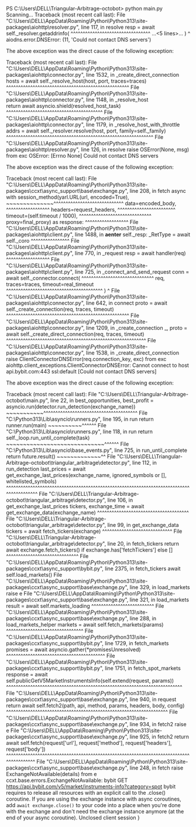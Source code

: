 PS C:\Users\DELL\Triangular-Arbitrage-octobot> python main.py
Scanning...
Traceback (most recent call last):
  File "C:\Users\DELL\AppData\Roaming\Python\Python313\site-packages\aiohttp\resolver.py", line 117, in resolve
    resp = await self._resolver.getaddrinfo(
           ^^^^^^^^^^^^^^^^^^^^^^^^^^^^^^^^^
    ...<5 lines>...
    )
    ^
aiodns.error.DNSError: (11, 'Could not contact DNS servers')

The above exception was the direct cause of the following exception:

Traceback (most recent call last):
  File "C:\Users\DELL\AppData\Roaming\Python\Python313\site-packages\aiohttp\connector.py", line 1532, in _create_direct_connection
    hosts = await self._resolve_host(host, port, traces=traces)
            ^^^^^^^^^^^^^^^^^^^^^^^^^^^^^^^^^^^^^^^^^^^^^^^^^^^
  File "C:\Users\DELL\AppData\Roaming\Python\Python313\site-packages\aiohttp\connector.py", line 1148, in _resolve_host     
    return await asyncio.shield(resolved_host_task)
           ^^^^^^^^^^^^^^^^^^^^^^^^^^^^^^^^^^^^^^^^
  File "C:\Users\DELL\AppData\Roaming\Python\Python313\site-packages\aiohttp\connector.py", line 1179, in _resolve_host_with_throttle
    addrs = await self._resolver.resolve(host, port, family=self._family)
            ^^^^^^^^^^^^^^^^^^^^^^^^^^^^^^^^^^^^^^^^^^^^^^^^^^^^^^^^^^^^^
  File "C:\Users\DELL\AppData\Roaming\Python\Python313\site-packages\aiohttp\resolver.py", line 126, in resolve
    raise OSError(None, msg) from exc
OSError: [Errno None] Could not contact DNS servers

The above exception was the direct cause of the following exception:

Traceback (most recent call last):
  File "C:\Users\DELL\AppData\Roaming\Python\Python313\site-packages\ccxt\async_support\base\exchange.py", line 208, in fetch
    async with session_method(yarl.URL(url, encoded=True),
               ~~~~~~~~~~~~~~^^^^^^^^^^^^^^^^^^^^^^^^^^^^^
                              data=encoded_body,
                              ^^^^^^^^^^^^^^^^^^
                              headers=request_headers,
                              ^^^^^^^^^^^^^^^^^^^^^^^^
                              timeout=(self.timeout / 1000),
                              ^^^^^^^^^^^^^^^^^^^^^^^^^^^^^^
                              proxy=final_proxy) as response:
                              ^^^^^^^^^^^^^^^^^^
  File "C:\Users\DELL\AppData\Roaming\Python\Python313\site-packages\aiohttp\client.py", line 1488, in __aenter__
    self._resp: _RetType = await self._coro
                           ^^^^^^^^^^^^^^^^
  File "C:\Users\DELL\AppData\Roaming\Python\Python313\site-packages\aiohttp\client.py", line 770, in _request
    resp = await handler(req)
           ^^^^^^^^^^^^^^^^^^
  File "C:\Users\DELL\AppData\Roaming\Python\Python313\site-packages\aiohttp\client.py", line 725, in _connect_and_send_request
    conn = await self._connector.connect(
           ^^^^^^^^^^^^^^^^^^^^^^^^^^^^^^
        req, traces=traces, timeout=real_timeout
        ^^^^^^^^^^^^^^^^^^^^^^^^^^^^^^^^^^^^^^^^
    )
    ^
  File "C:\Users\DELL\AppData\Roaming\Python\Python313\site-packages\aiohttp\connector.py", line 642, in connect
    proto = await self._create_connection(req, traces, timeout)
            ^^^^^^^^^^^^^^^^^^^^^^^^^^^^^^^^^^^^^^^^^^^^^^^^^^^
  File "C:\Users\DELL\AppData\Roaming\Python\Python313\site-packages\aiohttp\connector.py", line 1209, in _create_connection    _, proto = await self._create_direct_connection(req, traces, timeout)
               ^^^^^^^^^^^^^^^^^^^^^^^^^^^^^^^^^^^^^^^^^^^^^^^^^^^^^^^^^^
  File "C:\Users\DELL\AppData\Roaming\Python\Python313\site-packages\aiohttp\connector.py", line 1538, in _create_direct_connection
    raise ClientConnectorDNSError(req.connection_key, exc) from exc
aiohttp.client_exceptions.ClientConnectorDNSError: Cannot connect to host api.bybit.com:443 ssl:default [Could not contact DNS servers]

The above exception was the direct cause of the following exception:

Traceback (most recent call last):
  File "C:\Users\DELL\Triangular-Arbitrage-octobot\main.py", line 22, in <module>
    best_opportunities, best_profit = asyncio.run(detector.run_detection(exchange_name))
                                      ~~~~~~~~~~~^^^^^^^^^^^^^^^^^^^^^^^^^^^^^^^^^^^^^^^
  File "C:\Python313\Lib\asyncio\runners.py", line 195, in run
    return runner.run(main)
           ~~~~~~~~~~^^^^^^
  File "C:\Python313\Lib\asyncio\runners.py", line 118, in run
    return self._loop.run_until_complete(task)
           ~~~~~~~~~~~~~~~~~~~~~~~~~~~~~^^^^^^
  File "C:\Python313\Lib\asyncio\base_events.py", line 725, in run_until_complete
    return future.result()
           ~~~~~~~~~~~~~^^
  File "C:\Users\DELL\Triangular-Arbitrage-octobot\triangular_arbitrage\detector.py", line 112, in run_detection
    last_prices = await get_exchange_last_prices(exchange_name, ignored_symbols or [], whitelisted_symbols)
                  ^^^^^^^^^^^^^^^^^^^^^^^^^^^^^^^^^^^^^^^^^^^^^^^^^^^^^^^^^^^^^^^^^^^^^^^^^^^^^^^^^^^^^^^^^
  File "C:\Users\DELL\Triangular-Arbitrage-octobot\triangular_arbitrage\detector.py", line 106, in get_exchange_last_prices 
    tickers, exchange_time = await get_exchange_data(exchange_name)
                             ^^^^^^^^^^^^^^^^^^^^^^^^^^^^^^^^^^^^^^
  File "C:\Users\DELL\Triangular-Arbitrage-octobot\triangular_arbitrage\detector.py", line 99, in get_exchange_data
    tickers = await fetch_tickers(exchange)
              ^^^^^^^^^^^^^^^^^^^^^^^^^^^^^
  File "C:\Users\DELL\Triangular-Arbitrage-octobot\triangular_arbitrage\detector.py", line 20, in fetch_tickers
    return await exchange.fetch_tickers() if exchange.has['fetchTickers'] else []
           ^^^^^^^^^^^^^^^^^^^^^^^^^^^^^^
  File "C:\Users\DELL\AppData\Roaming\Python\Python313\site-packages\ccxt\async_support\bybit.py", line 2375, in fetch_tickers
    await self.load_markets()
  File "C:\Users\DELL\AppData\Roaming\Python\Python313\site-packages\ccxt\async_support\base\exchange.py", line 329, in load_markets
    raise e
  File "C:\Users\DELL\AppData\Roaming\Python\Python313\site-packages\ccxt\async_support\base\exchange.py", line 321, in load_markets
    result = await self.markets_loading
             ^^^^^^^^^^^^^^^^^^^^^^^^^^
  File "C:\Users\DELL\AppData\Roaming\Python\Python313\site-packages\ccxt\async_support\base\exchange.py", line 288, in load_markets_helper
    markets = await self.fetch_markets(params)
              ^^^^^^^^^^^^^^^^^^^^^^^^^^^^^^^^
  File "C:\Users\DELL\AppData\Roaming\Python\Python313\site-packages\ccxt\async_support\bybit.py", line 1729, in fetch_markets
    promises = await asyncio.gather(*promisesUnresolved)
               ^^^^^^^^^^^^^^^^^^^^^^^^^^^^^^^^^^^^^^^^^
  File "C:\Users\DELL\AppData\Roaming\Python\Python313\site-packages\ccxt\async_support\bybit.py", line 1751, in fetch_spot_markets
    response = await self.publicGetV5MarketInstrumentsInfo(self.extend(request, params))
               ^^^^^^^^^^^^^^^^^^^^^^^^^^^^^^^^^^^^^^^^^^^^^^^^^^^^^^^^^^^^^^^^^^^^^^^^^
  File "C:\Users\DELL\AppData\Roaming\Python\Python313\site-packages\ccxt\async_support\base\exchange.py", line 940, in request
    return await self.fetch2(path, api, method, params, headers, body, config)
           ^^^^^^^^^^^^^^^^^^^^^^^^^^^^^^^^^^^^^^^^^^^^^^^^^^^^^^^^^^^^^^^^^^^
  File "C:\Users\DELL\AppData\Roaming\Python\Python313\site-packages\ccxt\async_support\base\exchange.py", line 934, in fetch2
    raise e
  File "C:\Users\DELL\AppData\Roaming\Python\Python313\site-packages\ccxt\async_support\base\exchange.py", line 925, in fetch2
    return await self.fetch(request['url'], request['method'], request['headers'], request['body'])
           ^^^^^^^^^^^^^^^^^^^^^^^^^^^^^^^^^^^^^^^^^^^^^^^^^^^^^^^^^^^^^^^^^^^^^^^^^^^^^^^^^^^^^^^^
  File "C:\Users\DELL\AppData\Roaming\Python\Python313\site-packages\ccxt\async_support\base\exchange.py", line 248, in fetch
    raise ExchangeNotAvailable(details) from e
ccxt.base.errors.ExchangeNotAvailable: bybit GET https://api.bybit.com/v5/market/instruments-info?category=spot
bybit requires to release all resources with an explicit call to the .close() coroutine. If you are using the exchange instance with async coroutines, add `await exchange.close()` to your code into a place when you're done with the exchange and don't need the exchange instance anymore (at the end of your async coroutine).
Unclosed client session
}